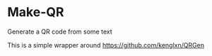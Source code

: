 Make-QR
=======

Generate a QR code from some text

This is a simple wrapper around https://github.com/kenglxn/QRGen
